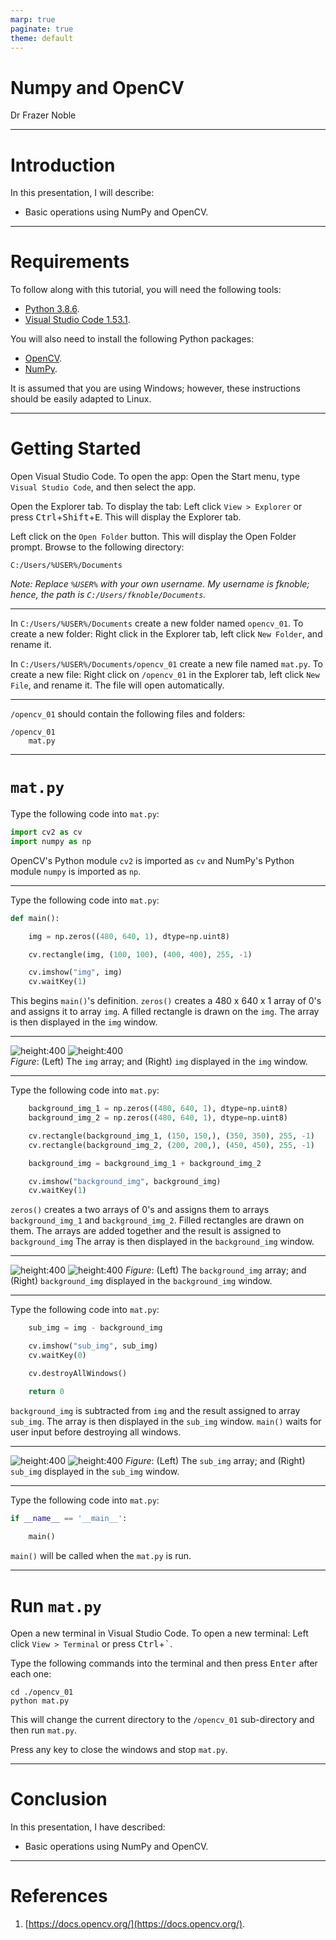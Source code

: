 ```yaml
---
marp: true
paginate: true
theme: default
---
```


# **Numpy and OpenCV**

Dr Frazer Noble

---

# **Introduction**

In this presentation, I will describe:
- Basic operations using NumPy and OpenCV.

---

# **Requirements**

To follow along with this tutorial, you will need the following tools:
- [Python 3.8.6](https://www.python.org/).
- [Visual Studio Code 1.53.1](https://code.visualstudio.com/).

You will also need to install the following Python packages:
- [OpenCV](https://pypi.org/project/opencv-python/).
- [NumPy](https://pypi.org/project/numpy/).

It is assumed that you are using Windows; however, these instructions should be easily adapted to Linux.

---

# **Getting Started**

Open Visual Studio Code. To open the app: Open the Start menu, type `Visual Studio Code`, and then select the app.

Open the Explorer tab. To display the tab: Left click `View > Explorer` or press <kbd>Ctrl</kbd>+<kbd>Shift</kbd>+<kbd>E</kbd>. This will display the Explorer tab.

Left click on the `Open Folder` button. This will display the Open Folder prompt. Browse to the following directory:

```
C:/Users/%USER%/Documents
```

*Note: Replace `%USER%` with your own username. My username is fknoble; hence, the path is `C:/Users/fknoble/Documents`.*

---

In `C:/Users/%USER%/Documents` create a new folder named `opencv_01`. To create a new folder: Right click in the Explorer tab, left click `New Folder`, and rename it.

In `C:/Users/%USER%/Documents/opencv_01` create a new file named `mat.py`. To create a new file: Right click on `/opencv_01` in the Explorer tab, left click `New File`, and rename it. The file will open automatically.

---

`/opencv_01` should contain the following files and folders:

```
/opencv_01
    mat.py
```

---

# **`mat.py`**

Type the following code into `mat.py`:

```python
import cv2 as cv
import numpy as np
```

OpenCV's Python module `cv2` is imported as `cv` and NumPy's Python module `numpy` is imported as `np`.

---

Type the following code into `mat.py`:

```python
def main():

    img = np.zeros((480, 640, 1), dtype=np.uint8)

    cv.rectangle(img, (100, 100), (400, 400), 255, -1)

    cv.imshow("img", img)
    cv.waitKey(1)
```

This begins `main()`'s definition. `zeros()` creates a 480 x 640 x 1 array of 0's and assigns it to array `img`. A filled rectangle is drawn on the `img`. The array is then displayed in the `img` window.

---

![height:400](images/01/01.PNG)  ![height:400](images/01/04.PNG)  
*Figure*: (Left) The `img` array; and (Right) `img` displayed in the `img` window.

---

Type the following code into `mat.py`:

```python
    background_img_1 = np.zeros((480, 640, 1), dtype=np.uint8)
    background_img_2 = np.zeros((480, 640, 1), dtype=np.uint8)

    cv.rectangle(background_img_1, (150, 150,), (350, 350), 255, -1)
    cv.rectangle(background_img_2, (200, 200,), (450, 450), 255, -1)

    background_img = background_img_1 + background_img_2

    cv.imshow("background_img", background_img)
    cv.waitKey(1)
```

`zeros()` creates a two arrays of 0's and assigns them to arrays `background_img_1` and `background_img_2`. Filled rectangles are drawn on them. The arrays are added together and the result  is assigned to `background_img` The array is then displayed in the `background_img` window.

---

![height:400](images/01/02.PNG)  ![height:400](images/01/05.PNG)
*Figure*: (Left) The `background_img` array; and (Right) `background_img` displayed in the `background_img` window.

---

Type the following code into `mat.py`:

```python
    sub_img = img - background_img

    cv.imshow("sub_img", sub_img)
    cv.waitKey(0)

    cv.destroyAllWindows()

    return 0
```

`background_img` is subtracted from `img` and the result assigned to array `sub_img`. The array is then displayed in the `sub_img` window. `main()` waits for user input before destroying all windows.

---

![height:400](images/01/03.PNG)  ![height:400](images/01/06.PNG)
*Figure*: (Left) The `sub_img` array; and (Right) `sub_img` displayed in the `sub_img` window.

---

Type the following code into `mat.py`:

```python
if __name__ == '__main__':
    
    main()
```

`main()` will be called when the `mat.py` is run.

---

# **Run `mat.py`**

Open a new terminal in Visual Studio Code. To open a new terminal: Left click `View > Terminal` or press <kbd>Ctrl</kbd>+<kbd>`</kbd>.

Type the following commands into the terminal and then press <kbd>Enter</kbd> after each one:

```
cd ./opencv_01
python mat.py
```

This will change the current directory to the `/opencv_01` sub-directory and then run `mat.py`.

Press any key to close the windows and stop `mat.py`.

---

# **Conclusion**

In this presentation, I have described:
- Basic operations using NumPy and OpenCV.

---

# **References**

1. [https://docs.opencv.org/](https://docs.opencv.org/).
